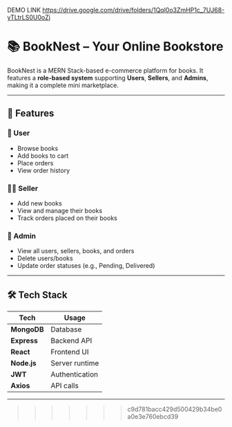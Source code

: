 DEMO LINK 
https://drive.google.com/drive/folders/1Qql0o3ZmHP1c_7UJ68-yTLtrLS0U0oZj

# 📚 BookNest – Your Online Bookstore

BookNest is a MERN Stack-based e-commerce platform for books. It features a **role-based system** supporting **Users**, **Sellers**, and **Admins**, making it a complete mini marketplace.

---

## 🚀 Features

### 👤 User
- Browse books
- Add books to cart
- Place orders
- View order history

### 🧑‍💼 Seller
- Add new books
- View and manage their books
- Track orders placed on their books

### 👑 Admin
- View all users, sellers, books, and orders
- Delete users/books
- Update order statuses (e.g., Pending, Delivered)

---

## 🛠️ Tech Stack

| Tech        | Usage         |
|-------------|----------------|
| **MongoDB** | Database       |
| **Express** | Backend API    |
| **React**   | Frontend UI    |
| **Node.js** | Server runtime |
| **JWT**     | Authentication |
| **Axios**   | API calls      |

---
>>>>>>> c9d781bacc429d500429b34be0a0e3e760ebcd39
